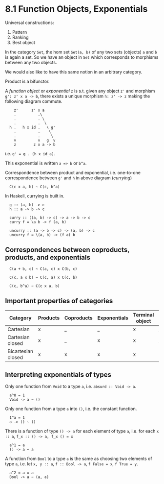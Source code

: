 # 8.1 Function Objects, Exponentials
Universal constructions:
1. Pattern
2. Ranking
3. Best object

In the category `Set`, the hom set `Set(a, b)` of any two sets (objects) `a` and `b` is again a set.
 So we have an object in `Set` which corresponds to morphisms between any two objects.

We would also like to have this same notion in an arbitrary category.

Product is a bifunctor.

A *function object* or *exponential* `z` is s.t. given any object `z'` and morphism `g': z' x a -> b`,
 there exists a unique morphism `h: z' -> z` making the following diagram commute.
```
    z'      z' x a
    .          .\
    .          . \
    .          .  \
  h .   h x id .   \ g'
    .          .    \
    .          .     \
    v          v   g  v
    z        z x a -> b
```
i.e. `g' = g . (h x id_a)`.

This exponential is written `a => b` or `b^a`.

Correspondence between product and exponential, i.e. one-to-one correspondence between `g'` and `h` in above diagram (*currying*)
```
  C(c x a, b) ~ C(c, b^a)
```

In Haskell, currying is built in.
```
  g :: (a, b) -> c
  h :: a -> b -> c

  curry :: ((a, b) -> c) -> a -> b -> c
  curry f = \a b -> f (a, b)

  uncurry :: (a -> b -> c) -> (a, b) -> c
  uncurry f = \(a, b) -> (f a) b
```

## Correspondences between coproducts, products, and exponentials
```
  C(a + b, c) ~ C(a, c) x C(b, c)
```
```
  C(c, a x b) ~ C(c, a) x C(c, b)
```
```
  C(c, b^a) ~ C(c x a, b)
```

## Important properties of categories
  | Category | Products | Coproducts | Exponentials | Terminal object | Initial object |
  |---|---|---|---|---|---|
  | Cartesian | x | _ | _ | x | _ |
  | Cartesian closed | x | _ | x | x | _ |
  | Bicartesian closed | x | x | x | x | x |

## Interpreting exponentials of types
Only one function from `Void` to a type `a`, i.e. `absurd :: Void -> a`.
```
  a^0 = 1
  Void -> a ~ ()
```

Only one function from a type `a` into `()`, i.e. the constant function.
```
  1^a = 1
  a -> () ~ ()
```

There is a function of type `() -> a` for each element of type `a`, i.e. for each `x :: a`, `f_x :: () -> a, f_x () = x`
```
  a^1 = a
  () -> a ~ a
```

A function from `Bool` to a type `a` is the same as choosing two elements of type `a`, i.e. let `x, y :: a`, `f :: Bool -> a`, `f False = x`, `f True = y`.
```
  a^2 = a x a
  Bool -> a ~ (a, a)
```
